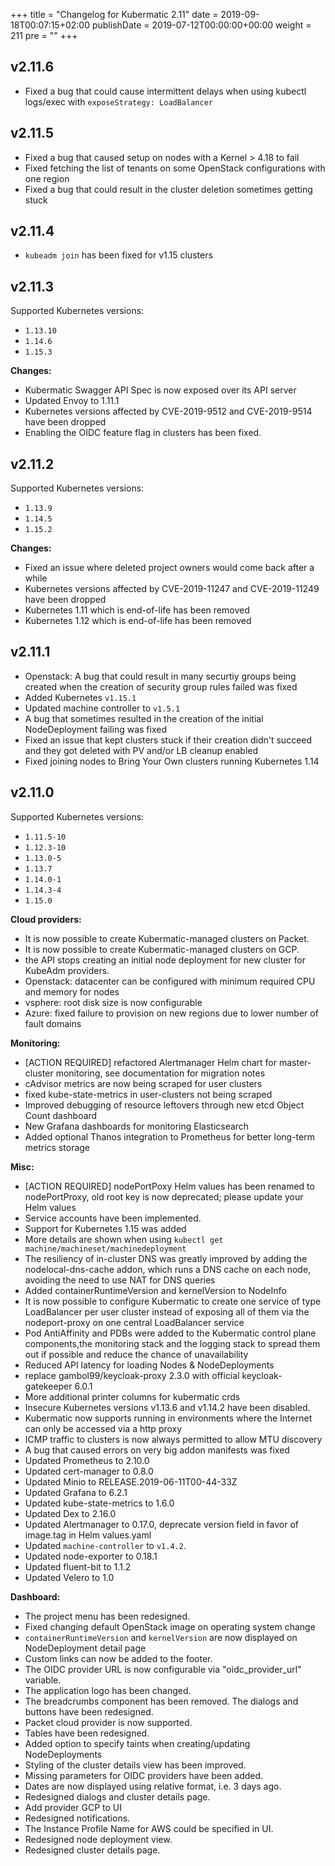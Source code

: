 +++
title = "Changelog for Kubermatic 2.11"
date = 2019-09-18T00:07:15+02:00
publishDate = 2019-07-12T00:00:00+00:00
weight = 211
pre = "<b></b>"
+++

## v2.11.6

- Fixed a bug that could cause intermittent delays when using kubectl logs/exec with `exposeStrategy: LoadBalancer`

## v2.11.5

- Fixed a bug that caused setup on nodes with a Kernel &gt; 4.18 to fail
- Fixed fetching the list of tenants on some OpenStack configurations with one region
- Fixed a bug that could result in the cluster deletion sometimes getting stuck

## v2.11.4

- `kubeadm join` has been fixed for v1.15 clusters

## v2.11.3

Supported Kubernetes versions:

- `1.13.10`
- `1.14.6`
- `1.15.3`

**Changes:**

- Kubermatic Swagger API Spec is now exposed over its API server
- Updated Envoy to 1.11.1
- Kubernetes versions affected by CVE-2019-9512 and CVE-2019-9514 have been dropped
- Enabling the OIDC feature flag in clusters has been fixed.

## v2.11.2

Supported Kubernetes versions:

- `1.13.9`
- `1.14.5`
- `1.15.2`

**Changes:**

- Fixed an issue where deleted project owners would come back after a while
- Kubernetes versions affected by CVE-2019-11247 and CVE-2019-11249 have been dropped
- Kubernetes 1.11 which is end-of-life has been removed
- Kubernetes 1.12 which is end-of-life has been removed

## v2.11.1

- Openstack: A bug that could result in many securtiy groups being created when the creation of security group rules failed was fixed
- Added Kubernetes `v1.15.1`
- Updated machine controller to `v1.5.1`
- A bug that sometimes resulted in the creation of the initial NodeDeployment failing was fixed
- Fixed an issue that kept clusters stuck if their creation didn't succeed and they got deleted with PV and/or LB cleanup enabled
- Fixed joining nodes to Bring Your Own clusters running Kubernetes 1.14

## v2.11.0

Supported Kubernetes versions:

- `1.11.5-10`
- `1.12.3-10`
- `1.13.0-5`
- `1.13.7`
- `1.14.0-1`
- `1.14.3-4`
- `1.15.0`

**Cloud providers:**

- It is now possible to create Kubermatic-managed clusters on Packet.
- It is now possible to create Kubermatic-managed clusters on GCP.
- the API stops creating an initial node deployment for new cluster for KubeAdm providers.
- Openstack: datacenter can be configured with minimum required CPU and memory for nodes
- vsphere: root disk size is now configurable
- Azure: fixed failure to provision on new regions due to lower number of fault domains

**Monitoring:**

- [ACTION REQUIRED] refactored Alertmanager Helm chart for master-cluster monitoring, see documentation for migration notes
- cAdvisor metrics are now being scraped for user clusters
- fixed kube-state-metrics in user-clusters not being scraped
- Improved debugging of resource leftovers through new etcd Object Count dashboard
- New Grafana dashboards for monitoring Elasticsearch
- Added optional Thanos integration to Prometheus for better long-term metrics storage

**Misc:**

- [ACTION REQUIRED] nodePortPoxy Helm values has been renamed to nodePortProxy, old root key is now deprecated; please update your Helm values
- Service accounts have been implemented.
- Support for Kubernetes 1.15 was added
- More details are shown when using `kubectl get machine/machineset/machinedeployment`
- The resiliency of in-cluster DNS was greatly improved by adding the nodelocal-dns-cache addon, which runs a DNS cache on each node, avoiding the need to use NAT for DNS queries
- Added containerRuntimeVersion and kernelVersion to NodeInfo
- It is now possible to configure Kubermatic to create one service of type LoadBalancer per user cluster instead of exposing all of them via the nodeport-proxy on one central LoadBalancer service
- Pod AntiAffinity and PDBs were added to the Kubermatic control plane components,the monitoring stack and the logging stack to spread them out if possible and reduce the chance of unavailability
- Reduced API latency for loading Nodes & NodeDeployments
- replace gambol99/keycloak-proxy 2.3.0 with official keycloak-gatekeeper 6.0.1
- More additional printer columns for kubermatic crds
- Insecure Kubernetes versions v1.13.6 and v1.14.2 have been disabled.
- Kubermatic now supports running in environments where the Internet can only be accessed via a http proxy
- ICMP traffic to clusters is now always permitted to allow MTU discovery
- A bug that caused errors on very big addon manifests was fixed
- Updated Prometheus to 2.10.0
- Updated cert-manager to 0.8.0
- Updated Minio to RELEASE.2019-06-11T00-44-33Z
- Updated Grafana to 6.2.1
- Updated kube-state-metrics to 1.6.0
- Updated Dex to 2.16.0
- Updated Alertmanager to 0.17.0, deprecate version field in favor of image.tag in Helm values.yaml
- Updated `machine-controller` to `v1.4.2`.
- Updated node-exporter to 0.18.1
- Updated fluent-bit to 1.1.2
- Updated Velero to 1.0

**Dashboard:**

- The project menu has been redesigned.
- Fixed changing default OpenStack image on operating system change
- `containerRuntimeVersion` and `kernelVersion` are now displayed on NodeDeployment detail page
- Custom links can now be added to the footer.
- The OIDC provider URL is now configurable via &#34;oidc_provider_url&#34; variable.
- The application logo has been changed.
- The breadcrumbs component has been removed. The dialogs and buttons have been redesigned.
- Packet cloud provider is now supported.
- Tables have been redesigned.
- Added option to specify taints when creating/updating NodeDeployments
- Styling of the cluster details view has been improved.
- Missing parameters for OIDC providers have been added.
- Dates are now displayed using relative format, i.e. 3 days ago.
- Redesigned dialogs and cluster details page.
- Add provider GCP to UI
- Redesigned notifications.
- The Instance Profile Name for AWS could be specified in UI.
- Redesigned node deployment view.
- Redesigned cluster details page.

